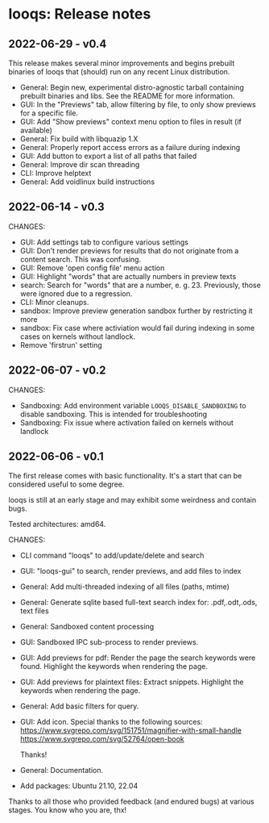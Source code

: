 # looqs: Release notes

## 2022-06-29 - v0.4
This release makes several minor improvements and begins prebuilt binaries of looqs that (should) run
on any recent Linux distribution. 

 - General: Begin new, experimental distro-agnostic tarball containing prebuilt binaries and libs. See the README for more information.
 - GUI: In the "Previews" tab, allow filtering by file, to only show previews for a specific file.
 - GUI: Add "Show previews" context menu option to files in result (if available)
 - General: Fix build with libquazip 1.X 
 - General: Properly report access errors as a failure during indexing
 - GUI: Add button to export a list of all paths that failed
 - General: Improve dir scan threading
 - CLI: Improve helptext
 - General: Add voidlinux build instructions
 
## 2022-06-14 - v0.3
CHANGES:
- GUI: Add settings tab to configure various settings
- GUI: Don't render previews for results that do not originate from a content search. This was confusing.
- GUI: Remove 'open config file' menu action
- GUI: Highlight "words" that are actually numbers in preview texts
- search: Search for "words" that are a number, e. g. 23. Previously, those were ignored due to a regression.
- CLI: Minor cleanups.
- sandbox: Improve preview generation sandbox further by restricting it more
- sandbox: Fix case where activiation would fail during indexing in some cases on kernels without landlock.
- Remove 'firstrun' setting


## 2022-06-07 - v0.2
CHANGES:
- Sandboxing: Add environment variable `LOOQS_DISABLE_SANDBOXING` to disable sandboxing. This is intended for troubleshooting
- Sandboxing: Fix issue where activation failed on kernels without landlock

## 2022-06-06 - v0.1
The first release comes with basic functionality. It's a start that can be considered useful to some degree.

looqs is still at an early stage and may exhibit some weirdness and contain bugs.

Tested architectures: amd64.

CHANGES:
- CLI command "looqs" to add/update/delete and search
- GUI: "looqs-gui" to search, render previews, and add files to index
- General: Add multi-threaded indexing of all files (paths, mtime)
- General: Generate sqlite based full-text search index for: .pdf,.odt,.ods, text files
- General: Sandboxed content processing
- GUI: Sandboxed IPC sub-process to render previews.
- GUI: Add previews for pdf: Render the page the search keywords were found. Highlight the keywords when rendering the page.
- GUI: Add previews for plaintext files: Extract snippets. Highlight the keywords when rendering the page.
- General: Add basic filters for query.
- GUI: Add icon. Special thanks to the following sources:
	https://www.svgrepo.com/svg/151751/magnifier-with-small-handle
	https://www.svgrepo.com/svg/52764/open-book

	Thanks!
- General: Documentation.

- Add packages: Ubuntu 21.10, 22.04

Thanks to all those who provided feedback (and endured bugs) at various stages. You know who you are, thx!
